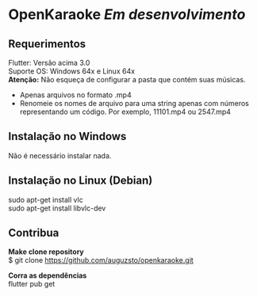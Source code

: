 # OpenKaraoke <i> Em desenvolvimento</i>

## Requerimentos
Flutter: Versão acima 3.0 <br>
Suporte OS: Windows 64x e Linux 64x <br>
<b>Atenção:</b> Não esqueça de configurar a pasta que contém suas músicas.
- Apenas arquivos no formato .mp4
- Renomeie os nomes de arquivo para uma string apenas com números representando um código. Por exemplo, 11101.mp4 ou 2547.mp4

## Instalação no Windows
Não é necessário instalar nada. 

## Instalação no Linux (Debian)
sudo apt-get install vlc <br>
sudo apt-get install libvlc-dev <br>

## Contribua
<b> Make clone repository </b> <br>
$ git clone https://github.com/auguzsto/openkaraoke.git

<b> Corra as dependências </b> <br>
flutter pub get